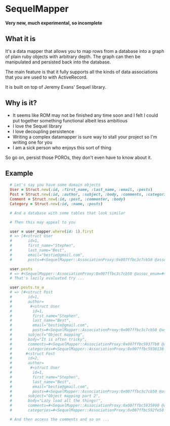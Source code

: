 # SequelMapper

**Very new, much experimental, so incomplete**

## What it is

It's a data mapper that allows you to map rows from a database into a graph of
plain ruby objects with arbitrary depth. The graph can then be manipulated and
persisted back into the database.

The main feature is that it fully supports all the kinds of data associations
that you are used to with ActiveRecord.

It is built on top of Jeremy Evans' Sequel library.

## Why is it?

* It seems like ROM may not be finished any time soon and I felt I could put
  together something functional albeit less ambitious
* I love the Sequel library
* I love decoupling persistence
* Writing a complex datamapper is sure way to stall your project so I'm writing
  one for you
* I am a sick person who enjoys this sort of thing

So go on, persist those POROs, they don't even have to know about it.

## Example

```ruby
  # Let's say you have some domain objects
  User = Struct.new(:id, :first_name, :last_name, :email, :posts)
  Post = Struct.new(:id, :author, :subject, :body, :comments, :categories)
  Comment = Struct.new(:id, :post, :commenter, :body)
  Category = Struct.new(:id, :name, :posts)

  # And a database with some tables that look similar

  # Then this may appeal to you

  user = user_mapper.where(id: 1).first
  # => [#<struct User
  #       id=1,
  #       first_name="Stephen",
  #       last_name="Best",
  #       email="bestie@gmail.com",
  #       posts=#<SequelMapper::AssociationProxy:0x007ffbc3c7cb50 @assoc_enum=#<Enumerator::Lazy: ...>, @removed_nodes=[]>>]

  user.posts
  # => #<SequelMapper::AssociationProxy:0x007ffbc3c7cb50 @assoc_enum=#<Enumerator::Lazy: ...>, @removed_nodes=[]>
  # That's lazily evaluated try ...

  user.posts.to_a
  # => [#<struct Post
  #       id=1,
  #       author=
  #        #<struct User
  #         id=1,
  #         first_name="Stephen",
  #         last_name="Best",
  #         email="bestie@gmail.com",
  #         posts=#<SequelMapper::AssociationProxy:0x007ffbc3c7cb50 @assoc_enum=#<Enumerator::Lazy: ...>, @removed_nodes=[]>>,
  #       subject="Object mapping",
  #       body="It is often tricky",
  #       comments=#<SequelMapper::AssociationProxy:0x007ffbc59377b8 @assoc_enum=#<Enumerator::Lazy: ...>, @removed_nodes=[]>,
  #       categories=#<SequelMapper::AssociationProxy:0x007ffbc5936138 @assoc_enum=#<Enumerator::Lazy: ...>, @removed_nodes=[]>>,
  #      #<struct Post
  #       id=2,
  #       author=
  #        #<struct User
  #         id=1,
  #         first_name="Stephen",
  #         last_name="Best",
  #         email="bestie@gmail.com",
  #         posts=#<SequelMapper::AssociationProxy:0x007ffbc3c7cb50 @assoc_enum=#<Enumerator::Lazy: ...>, @removed_nodes=[]>>,
  #       subject="Object mapping part 2",
  #       body="Lazy load all the things!",
  #       comments=#<SequelMapper::AssociationProxy:0x007ffbc5935990 @assoc_enum=#<Enumerator::Lazy: ...>, @removed_nodes=[]>,
  #       categories=#<SequelMapper::AssociationProxy:0x007ffbc592fe50 @assoc_enum=#<Enumerator::Lazy: ...>, @removed_nodes=[]>>]

  # And then access the comments and so on ...
```
